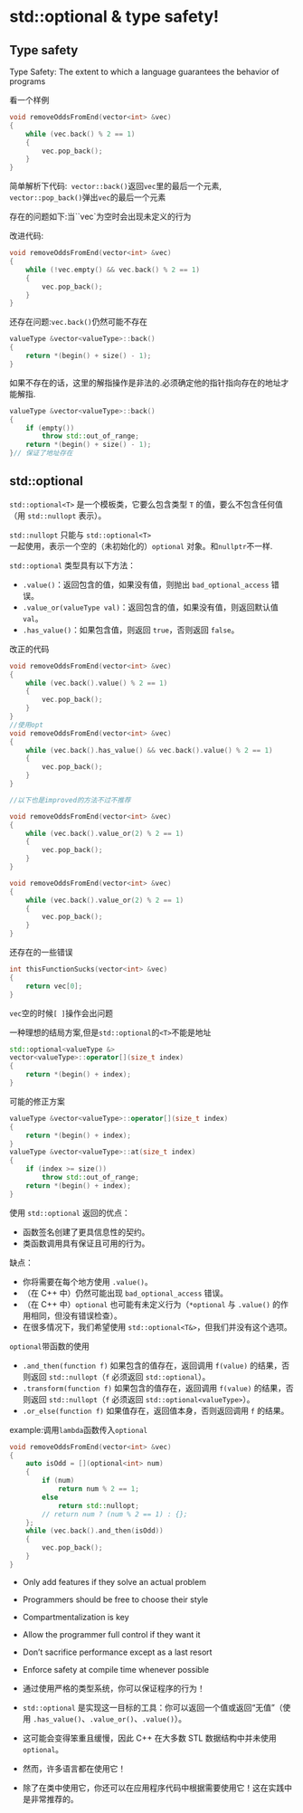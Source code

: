 # **std::optional & type safety!**

## **Type safety** 

Type Safety: The extent to  which a language  guarantees the behavior  of programs

看一个样例

```cpp
void removeOddsFromEnd(vector<int> &vec)
{
    while (vec.back() % 2 == 1)
    {
        vec.pop_back();
    }
}
```

简单解析下代码:` vector::back()`返回`vec`里的最后一个元素,` vector::pop_back()`弹出`vec`的最后一个元素

存在的问题如下:当``vec`为空时会出现未定义的行为

改进代码:

```cpp
void removeOddsFromEnd(vector<int> &vec)
{
    while (!vec.empty() && vec.back() % 2 == 1)
    {
        vec.pop_back();
    }
}
```

还存在问题:`vec.back()`仍然可能不存在

```cpp
valueType &vector<valueType>::back()
{
    return *(begin() + size() - 1);
}
```

如果不存在的话，这里的解指操作是非法的.必须确定他的指针指向存在的地址才能解指.

```cpp
valueType &vector<valueType>::back()
{
    if (empty())
        throw std::out_of_range;
    return *(begin() + size() - 1);
}// 保证了地址存在
```



## std::optional

`std::optional<T>` 是一个模板类，它要么包含类型 `T` 的值，要么不包含任何值（用 `std::nullopt` 表示）。

`std::nullopt` 只能与 `std::optional<T>` 一起使用，表示一个空的（未初始化的）`optional` 对象。和`nullptr`不一样.

`std::optional` 类型具有以下方法：

- `.value()`：返回包含的值，如果没有值，则抛出 `bad_optional_access` 错误。
- `.value_or(valueType val)`：返回包含的值，如果没有值，则返回默认值 `val`。
- `.has_value()`：如果包含值，则返回 `true`，否则返回 `false`。

改正的代码

```cpp
void removeOddsFromEnd(vector<int> &vec)
{
    while (vec.back().value() % 2 == 1)
    {
        vec.pop_back();
    }
}
//使用opt
void removeOddsFromEnd(vector<int> &vec)
{
    while (vec.back().has_value() && vec.back().value() % 2 == 1)
    {
        vec.pop_back();
    }
}

//以下也是improved的方法不过不推荐

void removeOddsFromEnd(vector<int> &vec)
{
    while (vec.back().value_or(2) % 2 == 1)
    {
        vec.pop_back();
    }
}

void removeOddsFromEnd(vector<int> &vec)
{
    while (vec.back().value_or(2) % 2 == 1)
    {
        vec.pop_back();
    }
}
```

还存在的一些错误

```cpp
int thisFunctionSucks(vector<int> &vec)
{
    return vec[0];
}
```

`vec`空的时候`[ ]`操作会出问题

一种理想的结局方案,但是`std::optional`的`<T>`不能是地址

```cpp
std::optional<valueType &>
vector<valueType>::operator[](size_t index)
{
    return *(begin() + index);
}
```

可能的修正方案

```cpp
valueType &vector<valueType>::operator[](size_t index)
{
    return *(begin() + index);
}
valueType &vector<valueType>::at(size_t index)
{
    if (index >= size())
        throw std::out_of_range;
    return *(begin() + index);
}
```

使用 `std::optional` 返回的优点：

- 函数签名创建了更具信息性的契约。
- 类函数调用具有保证且可用的行为。

缺点：

- 你将需要在每个地方使用 `.value()`。
- （在 C++ 中）仍然可能出现 `bad_optional_access` 错误。
- （在 C++ 中）`optional` 也可能有未定义行为（`*optional` 与 `.value()` 的作用相同，但没有错误检查）。
- 在很多情况下，我们希望使用 `std::optional<T&>`，但我们并没有这个选项。



`optional`带函数的使用

- `.and_then(function f)`
  如果包含的值存在，返回调用 `f(value)` 的结果，否则返回 `std::nullopt`（`f` 必须返回 `std::optional`）。
- `.transform(function f)`
  如果包含的值存在，返回调用 `f(value)` 的结果，否则返回 `std::nullopt`（`f` 必须返回 `std::optional<valueType>`）。
- `.or_else(function f)`
  如果值存在，返回值本身，否则返回调用 `f` 的结果。

example:调用`lambda`函数传入`optional`

```cpp
void removeOddsFromEnd(vector<int> &vec)
{
    auto isOdd = [](optional<int> num)
    {
        if (num)
            return num % 2 == 1;
        else
            return std::nullopt;
        // return num ? (num % 2 == 1) : {};
    };
    while (vec.back().and_then(isOdd))
    {
        vec.pop_back();
    }
}

```

- Only add features if they solve an actual problem

- Programmers should be free to choose their style
- Compartmentalization is key
- Allow the programmer full control if they want it
-  Don’t sacrifice performance except as a last resort
- Enforce safety at compile time whenever possible

- 通过使用严格的类型系统，你可以保证程序的行为！
- `std::optional` 是实现这一目标的工具：你可以返回一个值或返回“无值”（使用 `.has_value()`、`.value_or()`、`.value()`）。
- 这可能会变得笨重且缓慢，因此 C++ 在大多数 STL 数据结构中并未使用 `optional`。
- 然而，许多语言都在使用它！
- 除了在类中使用它，你还可以在应用程序代码中根据需要使用它！这在实践中是非常推荐的。